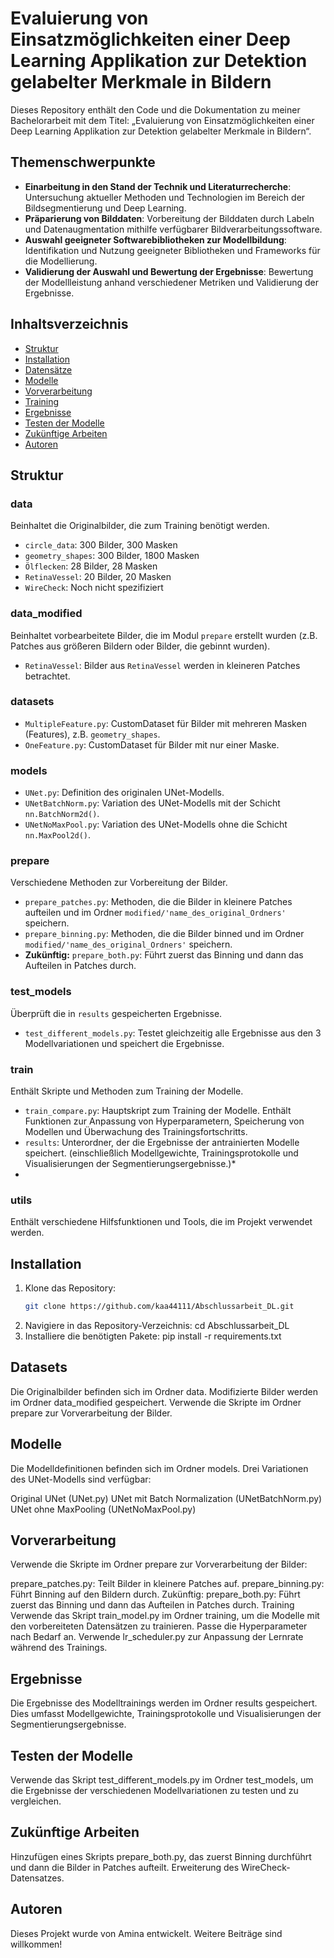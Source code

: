 # Evaluierung von Einsatzmöglichkeiten einer Deep Learning Applikation zur Detektion gelabelter Merkmale in Bildern

Dieses Repository enthält den Code und die Dokumentation zu meiner Bachelorarbeit mit dem Titel: 
„Evaluierung von Einsatzmöglichkeiten einer Deep Learning Applikation zur Detektion gelabelter Merkmale in Bildern“.

## Themenschwerpunkte
- **Einarbeitung in den Stand der Technik und Literaturrecherche**: Untersuchung aktueller Methoden und Technologien im Bereich der Bildsegmentierung und Deep Learning.
- **Präparierung von Bilddaten**: Vorbereitung der Bilddaten durch Labeln und Datenaugmentation mithilfe verfügbarer Bildverarbeitungssoftware.
- **Auswahl geeigneter Softwarebibliotheken zur Modellbildung**: Identifikation und Nutzung geeigneter Bibliotheken und Frameworks für die Modellierung.
- **Validierung der Auswahl und Bewertung der Ergebnisse**: Bewertung der Modellleistung anhand verschiedener Metriken und Validierung der Ergebnisse.

## Inhaltsverzeichnis
- [Struktur](#struktur)
- [Installation](#installation)
- [Datensätze](#datensätze)
- [Modelle](#modelle)
- [Vorverarbeitung](#vorverarbeitung)
- [Training](#training)
- [Ergebnisse](#ergebnisse)
- [Testen der Modelle](#testen-der-modelle)
- [Zukünftige Arbeiten](#zukünftige-arbeiten)
- [Autoren](#autoren)

## Struktur

### data
Beinhaltet die Originalbilder, die zum Training benötigt werden.
- `circle_data`: 300 Bilder, 300 Masken
- `geometry_shapes`: 300 Bilder, 1800 Masken
- `Ölflecken`: 28 Bilder, 28 Masken
- `RetinaVessel`: 20 Bilder, 20 Masken
- `WireCheck`: Noch nicht spezifiziert

### data_modified
Beinhaltet vorbearbeitete Bilder, die im Modul `prepare` erstellt wurden (z.B. Patches aus größeren Bildern oder Bilder, die gebinnt wurden).
- `RetinaVessel`: Bilder aus `RetinaVessel` werden in kleineren Patches betrachtet.

### datasets
- `MultipleFeature.py`: CustomDataset für Bilder mit mehreren Masken (Features), z.B. `geometry_shapes`.
- `OneFeature.py`: CustomDataset für Bilder mit nur einer Maske.

### models
- `UNet.py`: Definition des originalen UNet-Modells.
- `UNetBatchNorm.py`: Variation des UNet-Modells mit der Schicht `nn.BatchNorm2d()`.
- `UNetNoMaxPool.py`: Variation des UNet-Modells ohne die Schicht `nn.MaxPool2d()`.

### prepare
Verschiedene Methoden zur Vorbereitung der Bilder.
- `prepare_patches.py`: Methoden, die die Bilder in kleinere Patches aufteilen und im Ordner `modified/'name_des_original_Ordners'` speichern.
- `prepare_binning.py`: Methoden, die die Bilder binned und im Ordner `modified/'name_des_original_Ordners'` speichern.
- **Zukünftig:** `prepare_both.py`: Führt zuerst das Binning und dann das Aufteilen in Patches durch.


### test_models
Überprüft die in `results` gespeicherten Ergebnisse.
- `test_different_models.py`: Testet gleichzeitig alle Ergebnisse aus den 3 Modellvariationen und speichert die Ergebnisse.

### train
Enthält Skripte und Methoden zum Training der Modelle.
- `train_compare.py`: Hauptskript zum Training der Modelle. Enthält Funktionen zur Anpassung von Hyperparametern, Speicherung von Modellen und Überwachung des Trainingsfortschritts.
- `results`: Unterordner, der die Ergebnisse der antrainierten Modelle speichert. (einschließlich Modellgewichte, Trainingsprotokolle und Visualisierungen der Segmentierungsergebnisse.)*
- 
### utils
Enthält verschiedene Hilfsfunktionen und Tools, die im Projekt verwendet werden.

## Installation
1. Klone das Repository:
   ```bash
   git clone https://github.com/kaa44111/Abschlussarbeit_DL.git
2. Navigiere in das Repository-Verzeichnis:
   cd Abschlussarbeit_DL
3. Installiere die benötigten Pakete:
   pip install -r requirements.txt

## Datasets
Die Originalbilder befinden sich im Ordner data. Modifizierte Bilder werden im Ordner data_modified gespeichert. Verwende die Skripte im Ordner prepare zur Vorverarbeitung der Bilder.

## Modelle
Die Modelldefinitionen befinden sich im Ordner models. Drei Variationen des UNet-Modells sind verfügbar:

Original UNet (UNet.py)
UNet mit Batch Normalization (UNetBatchNorm.py)
UNet ohne MaxPooling (UNetNoMaxPool.py)

## Vorverarbeitung
Verwende die Skripte im Ordner prepare zur Vorverarbeitung der Bilder:

prepare_patches.py: Teilt Bilder in kleinere Patches auf.
prepare_binning.py: Führt Binning auf den Bildern durch.
Zukünftig: prepare_both.py: Führt zuerst das Binning und dann das Aufteilen in Patches durch.
Training
Verwende das Skript train_model.py im Ordner training, um die Modelle mit den vorbereiteten Datensätzen zu trainieren. Passe die Hyperparameter nach Bedarf an. Verwende lr_scheduler.py zur Anpassung der Lernrate während des Trainings.

## Ergebnisse
Die Ergebnisse des Modelltrainings werden im Ordner results gespeichert. Dies umfasst Modellgewichte, Trainingsprotokolle und Visualisierungen der Segmentierungsergebnisse.

## Testen der Modelle
Verwende das Skript test_different_models.py im Ordner test_models, um die Ergebnisse der verschiedenen Modellvariationen zu testen und zu vergleichen.

## Zukünftige Arbeiten
Hinzufügen eines Skripts prepare_both.py, das zuerst Binning durchführt und dann die Bilder in Patches aufteilt.
Erweiterung des WireCheck-Datensatzes.
## Autoren
Dieses Projekt wurde von Amina entwickelt. Weitere Beiträge sind willkommen!
